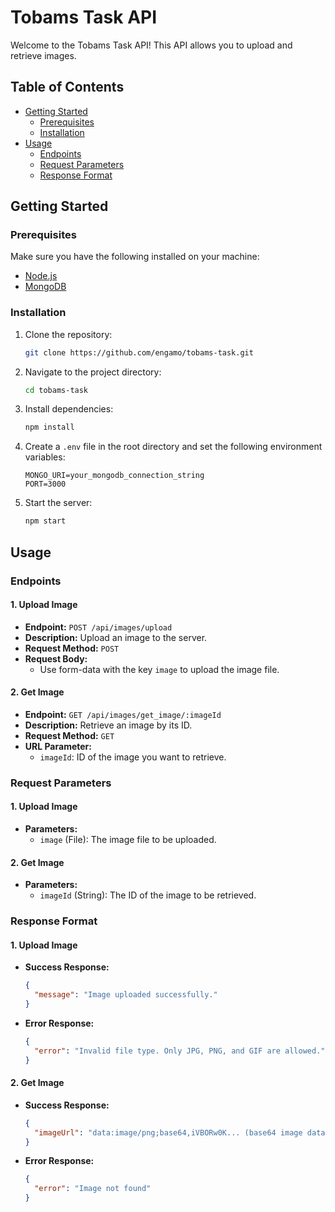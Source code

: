 # Tobams Task API

Welcome to the Tobams Task API! This API allows you to upload and retrieve images.

## Table of Contents
- [Getting Started](#getting-started)
  - [Prerequisites](#prerequisites)
  - [Installation](#installation)
- [Usage](#usage)
  - [Endpoints](#endpoints)
  - [Request Parameters](#request-parameters)
  - [Response Format](#response-format)

## Getting Started

### Prerequisites
Make sure you have the following installed on your machine:
- [Node.js](https://nodejs.org/)
- [MongoDB](https://www.mongodb.com/try/download/community)

### Installation
1. Clone the repository:
   ```bash
   git clone https://github.com/engamo/tobams-task.git
   ```

2. Navigate to the project directory:
   ```bash
   cd tobams-task
   ```

3. Install dependencies:
   ```bash
   npm install
   ```

4. Create a `.env` file in the root directory and set the following environment variables:
   ```env
   MONGO_URI=your_mongodb_connection_string
   PORT=3000
   ```

5. Start the server:
   ```bash
   npm start
   ```

## Usage

### Endpoints

#### 1. Upload Image
- **Endpoint:** `POST /api/images/upload`
- **Description:** Upload an image to the server.
- **Request Method:** `POST`
- **Request Body:**
  - Use form-data with the key `image` to upload the image file.

#### 2. Get Image
- **Endpoint:** `GET /api/images/get_image/:imageId`
- **Description:** Retrieve an image by its ID.
- **Request Method:** `GET`
- **URL Parameter:**
  - `imageId`: ID of the image you want to retrieve.

### Request Parameters

#### 1. Upload Image
- **Parameters:**
  - `image` (File): The image file to be uploaded.

#### 2. Get Image
- **Parameters:**
  - `imageId` (String): The ID of the image to be retrieved.

### Response Format

#### 1. Upload Image
- **Success Response:**
  ```json
  {
    "message": "Image uploaded successfully."
  }
  ```
- **Error Response:**
  ```json
  {
    "error": "Invalid file type. Only JPG, PNG, and GIF are allowed."
  }
  ```

#### 2. Get Image
- **Success Response:**
  ```json
  {
    "imageUrl": "data:image/png;base64,iVBORw0K... (base64 image data)"
  }
  ```
- **Error Response:**
  ```json
  {
    "error": "Image not found"
  }
  ```
```